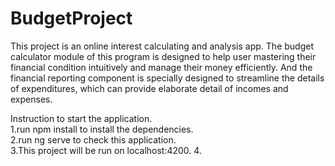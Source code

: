# BudgetProject
This project is an online interest calculating and analysis app. The budget calculator module of this program is designed to help user mastering their financial condition intuitively and manage their money efficiently. And the financial reporting component is specially designed to streamline the details of expenditures, which can provide elaborate detail of incomes and expenses. 

Instruction to start the application.<br/>
1.run npm install to install the dependencies.<br/>
2.run ng serve to check this application.<br/>
3.This project will be run on localhost:4200.
4.

